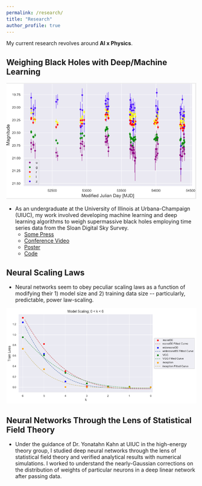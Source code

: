 ```yaml
---
permalink: /research/
title: "Research"
author_profile: true
---
```

My current research revolves around **AI x Physics**.

## Weighing Black Holes with Deep/Machine Learning

![Example AGN Light Curve](/images/lightcurve.png)

- As an undergraduate at the University of Illinois at Urbana-Champaign (UIUC), my work involved developing machine learning and deep learning algorithms to weigh supermassive black holes employing time series data from the Sloan Digital Sky Survey.
  - [Some Press](https://www.istem.illinois.edu/news/inclusion.reu.20.html)
  - [Conference Video](https://www.youtube.com/watch?v=C3_EWyOwXG8)
  - [Poster](https://www.youtube.com/watch?v=Xh9oDpNisdE)
  - [Code](https://github.com/snehjp2/AGNet)

## Neural Scaling Laws 

- Neural networks seem to obey peculiar scaling laws as a function of modifying their 1) model size and 2) training data size -- particularly, predictable, power law-scaling. 

![Scaling Plot](/images/model_scale.png)


## Neural Networks Through the Lens of Statistical Field Theory

- Under the guidance of Dr. Yonatahn Kahn at UIUC in the high-energy theory group, I studied deep neural networks through the lens of statistical field theory and verified analytical results with numerical simulations. I worked to understand the nearly-Gaussian corrections on the distribution of weights of particular neurons in a deep linear network after passing data.

